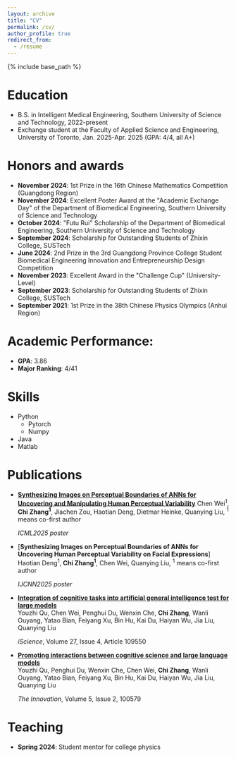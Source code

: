```yaml
---
layout: archive
title: "CV"
permalink: /cv/
author_profile: true
redirect_from:
  - /resume
---
```


{% include base_path %}

Education
======
* B.S. in Intelligent Medical Engineering, Southern University of Science and Technology, 2022-present
* Exchange student at the Faculty of Applied Science and Engineering, University of Toronto, Jan. 2025-Apr. 2025 (GPA: 4/4, all A+)

Honors and awards
======
- **November 2024**: 1st Prize in the 16th Chinese Mathematics Competition (Guangdong Region)
- **November 2024**: Excellent Poster Award at the "Academic Exchange Day" of the Department of Biomedical Engineering, Southern University of Science and Technology
- **October 2024**: "Futu Rui" Scholarship of the Department of Biomedical Engineering, Southern University of Science and Technology
- **September 2024**: Scholarship for Outstanding Students of Zhixin College, SUSTech
- **June 2024**: 2nd Prize in the 3rd Guangdong Province College Student Biomedical Engineering Innovation and Entrepreneurship Design Competition
- **November 2023**: Excellent Award in the "Challenge Cup" (University-Level)
- **September 2023**: Scholarship for Outstanding Students of Zhixin College, SUSTech
- **September 2021**: 1st Prize in the 38th Chinese Physics Olympics (Anhui Region)

# Academic Performance:
- **GPA**: 3.86  
- **Major Ranking**: 4/41
  
Skills
======
* Python
  * Pytorch
  * Numpy
* Java
* Matlab

Publications
======
- [**Synthesizing Images on Perceptual Boundaries of ANNs for Uncovering and Manipulating Human Perceptual Variability**](https://arxiv.org/abs/2505.03641)
  Chen Wei<sup>1</sup>, **Chi Zhang<sup>1</sup>**, Jiachen Zou, Haotian Deng, Dietmar Heinke, Quanying Liu, <sup>1</sup> means co-first author

  *ICML2025 poster*
- [**Synthesizing Images on Perceptual Boundaries of ANNs for Uncovering Human Perceptual Variability on Facial Expressions**]
  Haotian Deng<sup>1</sup>, **Chi Zhang<sup>1</sup>**, Chen Wei, Quanying Liu, <sup>1</sup> means co-first author

  *IJCNN2025 poster*
- [**Integration of cognitive tasks into artificial general intelligence test for large models**](https://doi.org/10.1016/j.isci.2023.109550)  
  Youzhi Qu, Chen Wei, Penghui Du, Wenxin Che, **Chi Zhang**, Wanli Ouyang, Yatao Bian, Feiyang Xu, Bin Hu, Kai Du, Haiyan Wu, Jia Liu, Quanying Liu

  *iScience*, Volume 27, Issue 4, Article 109550
- [**Promoting interactions between cognitive science and large language models**](https://example.com/link-to-your-paper)  
  Youzhi Qu, Penghui Du, Wenxin Che, Chen Wei, **Chi Zhang**, Wanli Ouyang, Yatao Bian, Feiyang Xu, Bin Hu, Kai Du, Haiyan Wu, Jia Liu, Quanying Liu 

  *The Innovation*, Volume 5, Issue 2, 100579
  
Teaching
======
* **Spring 2024**: Student mentor for college physics
